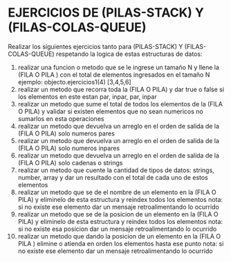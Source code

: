 # EJERCICIOS DE (PILAS-STACK) Y (FILAS-COLAS-QUEUE)

Realizar los siguientes ejercicios tanto para (PILAS-STACK) Y (FILAS-COLAS-QUEUE) respetando la logica de estas estructuras de datos:

1. realizar una funcion o metodo que se le ingrese un tamaño N y llene la (FILA O PILA ) con el total de elementos ingresados en el tamaño N
  ejemplo:
    objecto.ejercicios1(4)
    [3,4,5,6]
2. realizar un metodo que recorra toda la (FILA O PILA) y dar true o false si los elementos en este estan par, inpar, par, inpar
3. realizar un metodo que sume el total de todos los elementos de la (FILA O PILA) y validar si existen elementos que no sean numericos no sumarlos en esta operaciones
4. realizar un metodo que devuelva un arreglo en el orden de salida de la (FILA O PILA) solo numeros pares
5. realizar un metodo que devuelva un arreglo en el orden de salida de la (FILA O PILA) solo numeros inpares
6. realizar un metodo que devuelva un arreglo en el orden de salida de la (FILA O PILA) solo cadenas o strings
7. realizar un metodo que cuente la cantidad de tipos de datos: strings, number, array y dar un resultado con el total de cada uno de estos elementos
8. realizar un metodo que se de el nombre de un elemento en la (FILA O PILA) y eliminelo de esta estructura y reindex todos los elementos
nota: si no existe ese elemento dar un mensaje retroalimentando lo ocurrido
9. realizar un metodo que se de la posicion de un elemento en la (FILA O PILA) y eliminelo de esta estructura y reindex todos los elementos
nota: si no existe esa posicion dar un mensaje retroalimentando lo ocurrido
10. realizar un metodo que dando la posicion de un elemento en la (FILA O PILA ) elimine o atienda en orden los elementos hasta ese punto
nota: si no existe ese elemento dar un mensaje retroalimentando lo ocurrido